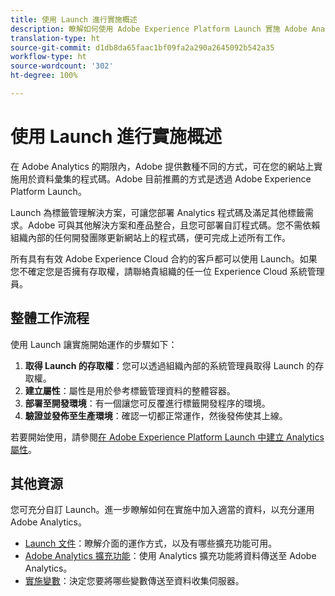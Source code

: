 ```yaml
---
title: 使用 Launch 進行實施概述
description: 瞭解如何使用 Adobe Experience Platform Launch 實施 Adobe Analytics
translation-type: ht
source-git-commit: d1db8da65faac1bf09fa2a290a2645092b542a35
workflow-type: ht
source-wordcount: '302'
ht-degree: 100%

---
```



# 使用 Launch 進行實施概述

在 Adobe Analytics 的期限內，Adobe 提供數種不同的方式，可在您的網站上實施用於資料彙集的程式碼。Adobe 目前推薦的方式是透過 Adobe Experience Platform Launch。

Launch 為標籤管理解決方案，可讓您部署 Analytics 程式碼及滿足其他標籤需求。Adobe 可與其他解決方案和產品整合，且您可部署自訂程式碼。您不需依賴組織內部的任何開發團隊更新網站上的程式碼，便可完成上述所有工作。

所有具有有效 Adobe Experience Cloud 合約的客戶都可以使用 Launch。如果您不確定您是否擁有存取權，請聯絡貴組織的任一位 Experience Cloud 系統管理員。

## 整體工作流程

使用 Launch 讓實施開始運作的步驟如下：

1. **取得 Launch 的存取權**：您可以透過組織內部的系統管理員取得 Launch 的存取權。
2. **建立屬性**：屬性是用於參考標籤管理資料的整體容器。
3. **部署至開發環境**：有一個讓您可反覆進行標籤開發程序的環境。
4. **驗證並發佈至生產環境**：確認一切都正常運作，然後發佈使其上線。

若要開始使用，請參閱[在 Adobe Experience Platform Launch 中建立 Analytics 屬性](create-analytics-property.md)。

## 其他資源

您可充分自訂 Launch。進一步瞭解如何在實施中加入適當的資料，以充分運用 Adobe Analytics。

* [Launch 文件](https://docs.adobe.com/content/help/zh-Hant/launch/using/overview.html)：瞭解介面的運作方式，以及有哪些擴充功能可用。
* [Adobe Analytics 擴充功能](https://docs.adobe.com/content/help/zh-Hant/launch/using/extensions-ref/adobe-extension/analytics-extension/overview.html)：使用 Analytics 擴充功能將資料傳送至 Adobe Analytics。
* [實施變數](../vars/overview.md)：決定您要將哪些變數傳送至資料收集伺服器。
